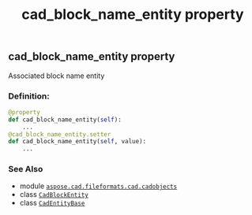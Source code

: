 ﻿---
title: cad_block_name_entity property
second_title: Aspose.CAD for Python via .NET API References
description: 
type: docs
weight: 130
url: /python-net/aspose.cad.fileformats.cad.cadobjects/cadblockentity/cad_block_name_entity/
is_root: false
---

## cad_block_name_entity property


Associated block name entity
### Definition:
```python
@property
def cad_block_name_entity(self):
    ...
@cad_block_name_entity.setter
def cad_block_name_entity(self, value):
    ...
```

### See Also
* module [`aspose.cad.fileformats.cad.cadobjects`](../../)
* class [`CadBlockEntity`](/cad/python-net/aspose.cad.fileformats.cad.cadobjects/cadblockentity)
* class [`CadEntityBase`](/cad/python-net/aspose.cad.fileformats.cad.cadobjects/cadentitybase)
